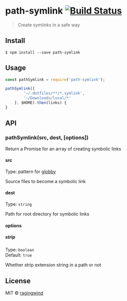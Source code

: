 # path-symlink [![Build Status](https://travis-ci.org/ragingwind/path-symlink.svg?branch=master)](https://travis-ci.org/ragingwind/path-symlink)

> Create symlinks in a safe way


## Install

```
$ npm install --save path-symlink
```


## Usage

```js
const pathSymlink = require('path-symlink');

pathSymlink([
		'~/.dotfiles/**/*.symlink',
		'~/Downloads/local/*'
	], $HOME).then(links) {
}

```

## API

### pathSymlink(src, dest, [options])

Return a Promise for an array of creating symbolic links

#### src

Type: pattern for [globby](https://github.com/sindresorhus/globby)

Source files to become a symbolic link

#### dest

Type: `string`

Path for root directory for symbolic links

#### options

##### strip

Type: `boolean`<br>
Default: `true`

Whether strip extension string in a path or not

## License

MIT © [ragingwind](http://ragingwind.me)
